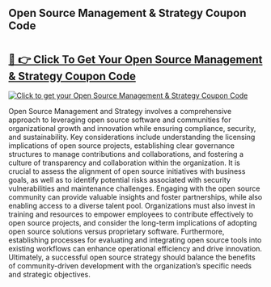 ## Open Source Management & Strategy Coupon Code

# <h2><a href="https://gitdownloader.com/linuxfoundation.php">🔗 👉 Click To Get Your Open Source Management & Strategy Coupon Code</a></h2>

[![Click to get your Open Source Management & Strategy Coupon Code](https://gitdownloader.com/linuxfoundation.jpg)](https://gitdownloader.com/linuxfoundation.php)

Open Source Management and Strategy involves a comprehensive approach to leveraging open source software and communities for organizational growth and innovation while ensuring compliance, security, and sustainability. Key considerations include understanding the licensing implications of open source projects, establishing clear governance structures to manage contributions and collaborations, and fostering a culture of transparency and collaboration within the organization. It is crucial to assess the alignment of open source initiatives with business goals, as well as to identify potential risks associated with security vulnerabilities and maintenance challenges. Engaging with the open source community can provide valuable insights and foster partnerships, while also enabling access to a diverse talent pool. Organizations must also invest in training and resources to empower employees to contribute effectively to open source projects, and consider the long-term implications of adopting open source solutions versus proprietary software. Furthermore, establishing processes for evaluating and integrating open source tools into existing workflows can enhance operational efficiency and drive innovation. Ultimately, a successful open source strategy should balance the benefits of community-driven development with the organization’s specific needs and strategic objectives.